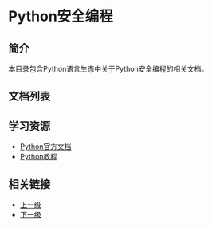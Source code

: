 # Python安全编程

## 简介

本目录包含Python语言生态中关于Python安全编程的相关文档。

## 文档列表
<!-- 文档将自动添加到这里 -->

## 学习资源

- [Python官方文档](https://docs.python.org/)
- [Python教程](https://docs.python.org/3/tutorial/)

## 相关链接

- [上一级](../README.md)
- [下一级](../README.md)
